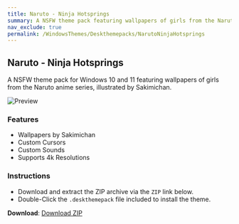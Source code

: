 ```yaml
---
title: Naruto - Ninja Hotsprings
summary: A NSFW theme pack featuring wallpapers of girls from the Naruto anime series, illustrated by Sakimichan
nav_exclude: true
permalink: /WindowsThemes/Deskthemepacks/NarutoNinjaHotsprings
---
```


## Naruto - Ninja Hotsprings

A NSFW theme pack for Windows 10 and 11 featuring wallpapers of girls from the Naruto anime series, illustrated by Sakimichan.

![Preview](https://gitlab.com/the-back-room/deskthemepacks/nsfw/naruto-ninja-hotsprings/-/raw/main/Extras/Preview.bmp)

### Features

- Wallpapers by Sakimichan
- Custom Cursors
- Custom Sounds
- Supports 4k Resolutions

### Instructions

- Download and extract the ZIP archive via the `ZIP` link below.
- Double-Click the `.deskthemepack` file included to install the theme.

**Download**: [Download ZIP](https://gitlab.com/the-back-room/deskthemepacks/nsfw/naruto-ninja-hotsprings/-/archive/main/naruto-ninja-hotsprings-main.zip)